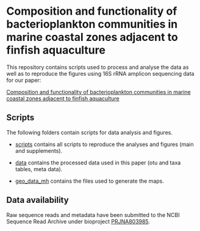 # Composition and functionality of bacterioplankton communities in marine coastal zones adjacent to finfish aquaculture 

This repository contains scripts used to process and analyse the data as well as to reproduce the figures using 16S rRNA amplicon sequencing data for our paper:

[Composition and functionality of bacterioplankton communities in marine coastal zones adjacent to finfish aquaculture](https://....)

## Scripts

The following folders contain scripts for data analysis and figures.

* [scripts](../master/scripts/) contains all scripts to reproduce the analyses and figures (main and supplements).

* [data](../master/data/) contains the processed data used in this paper (otu and taxa tables, meta data).
* [geo_data_mh](../master/geo_data_mh/) contains the files used to generate the maps.


## Data availability 
Raw sequence reads and metadata have been submitted to the NCBI Sequence Read Archive under bioproject [PRJNA803985](https://www.ncbi.nlm.nih.gov/sra/PRJNA803985).
